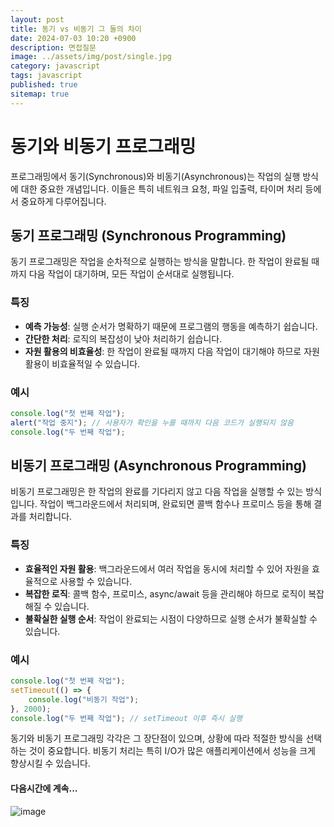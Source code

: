 ```yaml
---
layout: post
title: 동기 vs 비동기 그 둘의 차이
date: 2024-07-03 10:20 +0900
description: 면접질문
image: ../assets/img/post/single.jpg
category: javascript
tags: javascript 
published: true
sitemap: true
---
```


# 동기와 비동기 프로그래밍

프로그래밍에서 동기(Synchronous)와 비동기(Asynchronous)는 작업의 실행 방식에 대한 중요한 개념입니다. 이들은 특히 네트워크 요청, 파일 입출력, 타이머 처리 등에서 중요하게 다루어집니다.

## 동기 프로그래밍 (Synchronous Programming)
동기 프로그래밍은 작업을 순차적으로 실행하는 방식을 말합니다. 한 작업이 완료될 때까지 다음 작업이 대기하며, 모든 작업이 순서대로 실행됩니다.

### 특징
- **예측 가능성**: 실행 순서가 명확하기 때문에 프로그램의 행동을 예측하기 쉽습니다.
- **간단한 처리**: 로직의 복잡성이 낮아 처리하기 쉽습니다.
- **자원 활용의 비효율성**: 한 작업이 완료될 때까지 다음 작업이 대기해야 하므로 자원 활용이 비효율적일 수 있습니다.

### 예시
```javascript
console.log("첫 번째 작업");
alert("작업 중지"); // 사용자가 확인을 누를 때까지 다음 코드가 실행되지 않음
console.log("두 번째 작업");
```

## 비동기 프로그래밍 (Asynchronous Programming)
비동기 프로그래밍은 한 작업의 완료를 기다리지 않고 다음 작업을 실행할 수 있는 방식입니다. 작업이 백그라운드에서 처리되며, 완료되면 콜백 함수나 프로미스 등을 통해 결과를 처리합니다.

### 특징
- **효율적인 자원 활용**: 백그라운드에서 여러 작업을 동시에 처리할 수 있어 자원을 효율적으로 사용할 수 있습니다.
- **복잡한 로직**: 콜백 함수, 프로미스, async/await 등을 관리해야 하므로 로직이 복잡해질 수 있습니다.
- **불확실한 실행 순서**: 작업이 완료되는 시점이 다양하므로 실행 순서가 불확실할 수 있습니다.

### 예시
```javascript
console.log("첫 번째 작업");
setTimeout(() => {
    console.log("비동기 작업");
}, 2000);
console.log("두 번째 작업"); // setTimeout 이후 즉시 실행
```

동기와 비동기 프로그래밍 각각은 그 장단점이 있으며, 상황에 따라 적절한 방식을 선택하는 것이 중요합니다. 비동기 처리는 특히 I/O가 많은 애플리케이션에서 성능을 크게 향상시킬 수 있습니다.


#### 다음시간에 계속...
![image](https://github.com/nicejmp1/nicejmp1.github.io/assets/163364733/90a41f22-19d3-4d17-b649-016d5880fa98)